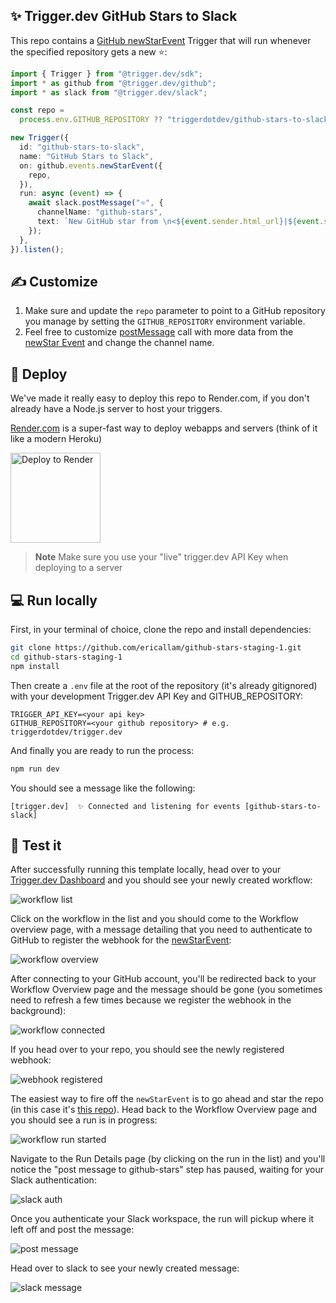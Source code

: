 ## ✨ Trigger.dev GitHub Stars to Slack

This repo contains a [GitHub newStarEvent](https://docs.trigger.dev/integrations/apis/github/events/new-star) Trigger that will run whenever the specified repository gets a new ⭐️:

```ts
import { Trigger } from "@trigger.dev/sdk";
import * as github from "@trigger.dev/github";
import * as slack from "@trigger.dev/slack";

const repo =
  process.env.GITHUB_REPOSITORY ?? "triggerdotdev/github-stars-to-slack";

new Trigger({
  id: "github-stars-to-slack",
  name: "GitHub Stars to Slack",
  on: github.events.newStarEvent({
    repo,
  }),
  run: async (event) => {
    await slack.postMessage("⭐️", {
      channelName: "github-stars",
      text: `New GitHub star from \n<${event.sender.html_url}|${event.sender.login}>. You now have ${event.repository.stargazers_count} stars!`,
    });
  },
}).listen();
```

## ✍️ Customize

1. Make sure and update the `repo` parameter to point to a GitHub repository you manage by setting the `GITHUB_REPOSITORY` environment variable.
2. Feel free to customize [postMessage](https://docs.trigger.dev/integrations/apis/slack/actions/post-message) call with more data from the [newStar Event](https://docs.trigger.dev/integrations/apis/github/events/new-star#event) and change the channel name.

## 🚀 Deploy

We've made it really easy to deploy this repo to Render.com, if you don't already have a Node.js server to host your triggers.

[Render.com](https://render.com) is a super-fast way to deploy webapps and servers (think of it like a modern Heroku)

<a href="https://render.com/deploy?repo=https://github.com/ericallam/github-stars-staging-1">
  <img width="144px" src="https://render.com/images/deploy-to-render-button.svg" alt="Deploy to Render">
</a>

> **Note** Make sure you use your "live" trigger.dev API Key when deploying to a server

## 💻 Run locally

First, in your terminal of choice, clone the repo and install dependencies:

```sh
git clone https://github.com/ericallam/github-stars-staging-1.git
cd github-stars-staging-1
npm install
```

Then create a `.env` file at the root of the repository (it's already gitignored) with your development Trigger.dev API Key and GITHUB_REPOSITORY:

```
TRIGGER_API_KEY=<your api key>
GITHUB_REPOSITORY=<your github repository> # e.g. triggerdotdev/trigger.dev
```

And finally you are ready to run the process:

```sh
npm run dev
```

You should see a message like the following:

```
[trigger.dev]  ✨ Connected and listening for events [github-stars-to-slack]
```


## 🧪 Test it

After successfully running this template locally, head over to your [Trigger.dev Dashboard](https://app.trigger.dev) and you should see your newly created workflow:

![workflow list](https://imagedelivery.net/3TbraffuDZ4aEf8KWOmI_w/9987dd75-7e0e-4e3f-9280-0ee6d7ad1e00/public)

Click on the workflow in the list and you should come to the Workflow overview page, with a message detailing that you need to authenticate to GitHub to register the webhook for the [newStarEvent](https://docs.trigger.dev/integrations/apis/github/events/new-star):

![workflow overview](https://imagedelivery.net/3TbraffuDZ4aEf8KWOmI_w/6e658b62-444f-463a-21ba-43edc91bce00/public)

After connecting to your GitHub account, you'll be redirected back to your Workflow Overview page and the message should be gone (you sometimes need to refresh a few times because we register the webhook in the background):

![workflow connected](https://imagedelivery.net/3TbraffuDZ4aEf8KWOmI_w/abcf4856-18ef-45ec-3da6-82d49dc32b00/public)

If you head over to your repo, you should see the newly registered webhook:

![webhook registered](https://imagedelivery.net/3TbraffuDZ4aEf8KWOmI_w/3248e9df-d16e-4585-fa25-2374bed53000/public)

The easiest way to fire off the `newStarEvent` is to go ahead and star the repo (in this case it's [this repo](https://github.com/ericallam/github-stars-staging-1)). Head back to the Workflow Overview page and you should see a run is in progress:

![workflow run started](https://imagedelivery.net/3TbraffuDZ4aEf8KWOmI_w/623f27b3-263a-4562-cdc9-92462e3a7400/public)

Navigate to the Run Details page (by clicking on the run in the list) and you'll notice the "post message to github-stars" step has paused, waiting for your Slack authentication:

![slack auth](https://imagedelivery.net/3TbraffuDZ4aEf8KWOmI_w/3214985e-05c3-493e-55fd-2ed799c7c500/public)

Once you authenticate your Slack workspace, the run will pickup where it left off and post the message:

![post message](https://imagedelivery.net/3TbraffuDZ4aEf8KWOmI_w/e43c2b11-4b70-4de1-2ebf-b92943d99400/public)

Head over to slack to see your newly created message:

![slack message](https://imagedelivery.net/3TbraffuDZ4aEf8KWOmI_w/5c238a76-22ee-4837-9379-e3c673211100/public)
